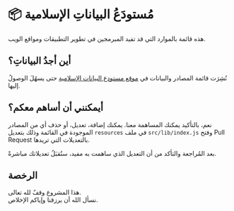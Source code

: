 # 📦 مُستودَعُ البياناتِ الإسلامية

هذه قائمة بالموارد التي قد تفيد المبرمجين في تطوير التطبيقات ومواقع الويب.

## أين أجدُ البياناتِ؟

نُشِرَت قائمة المصادر والبيانات في [موقع مستودع البيانات الإسلامية](https://islamic-data.vercel.app/) حتى يسهُلَ الوصولُ إليها.

## أيمكنني أن أساهم معكم؟

نعم، بالتأكيد يمكنك المساهمة معنا. يمكنك إضافة، تعديل، أو حذف أي من المصادر الموجودة في القائمة وذلك بتعديل `resources` في ملف `src/lib/index.js` وفتح Pull Request بالتعديلات التي تريدها.

بعد المُراجعة والتأكد من أن التعديل الذي ساهمت به مفيد، ستُقبَلُ تعديلاتك مباشرةً.

## الرخصة

هذا المشروع وقفٌ لله تعالى.
<br />
نسأل الله أن يرزقنا وإياكم الإخلاص.
